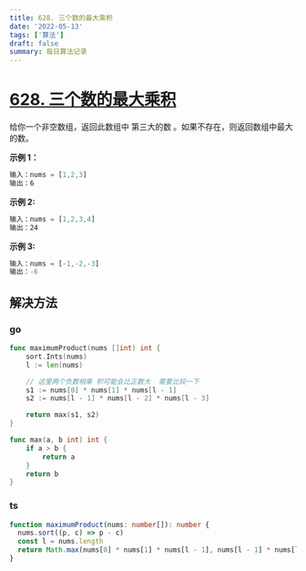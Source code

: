 ```yaml
---
title: 628. 三个数的最大乘积
date: '2022-05-13'
tags: ['算法']
draft: false
summary: 每日算法记录
---
```


# [628. 三个数的最大乘积](https://leetcode.cn/problems/maximum-product-of-three-numbers/)

给你一个非空数组，返回此数组中 第三大的数 。如果不存在，则返回数组中最大的数。

**示例 1：**

```ts
输入：nums = [1,2,3]
输出：6
```

**示例 2:**

```ts
输入：nums = [1,2,3,4]
输出：24
```

**示例 3:**

```ts
输入：nums = [-1,-2,-3]
输出：-6
```

## 解决方法

### go

```go
func maximumProduct(nums []int) int {
    sort.Ints(nums)
    l := len(nums)

    // 这里两个负数相乘 积可能会比正数大  需要比较一下
    s1 := nums[0] * nums[1] * nums[l - 1]
    s2 := nums[l - 1] * nums[l - 2] * nums[l - 3]

    return max(s1, s2)
}

func max(a, b int) int {
    if a > b {
        return a
    }
    return b
}
```

### ts

```ts
function maximumProduct(nums: number[]): number {
  nums.sort((p, c) => p - c)
  const l = nums.length
  return Math.max(nums[0] * nums[1] * nums[l - 1], nums[l - 1] * nums[l - 2] * nums[l - 3])
}
```
